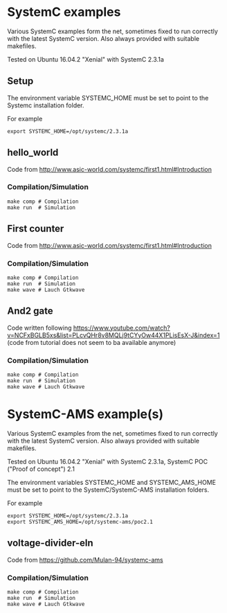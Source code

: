 # SystemC examples

Various SystemC examples form the net, sometimes fixed to run correctly with the latest SystemC version.
Also always provided with suitable makefiles.

Tested on Ubuntu 16.04.2  "Xenial" with SystemC 2.3.1a

## Setup

The environment variable SYSTEMC_HOME must be set to point to the Systemc installation folder.

For example

```
export SYSTEMC_HOME=/opt/systemc/2.3.1a

```



##  hello_world

Code from http://www.asic-world.com/systemc/first1.html#Introduction

### Compilation/Simulation

```
make comp # Compilation
make run  # Simulation
```


## First counter


Code from http://www.asic-world.com/systemc/first1.html#Introduction


### Compilation/Simulation

```
make comp # Compilation
make run  # Simulation
make wave # Lauch Gtkwave
```

## And2 gate

Code written following https://www.youtube.com/watch?v=NCFxBGLB5xs&list=PLcvQHr8v8MQLj9tCYyOw44X1PLisEsX-J&index=1
(code from tutorial does not seem to ba available anymore)

### Compilation/Simulation

```
make comp # Compilation
make run  # Simulation
make wave # Lauch Gtkwave
```



# SystemC-AMS example(s)

Various SystemC examples from the net, sometimes fixed to run correctly with the latest SystemC version.
Also always provided with suitable makefiles.

Tested on Ubuntu 16.04.2  "Xenial" with SystemC 2.3.1a, SystemC POC ("Proof of concept") 2.1


The environment variables SYSTEMC_HOME and SYSTEMC_AMS_HOME must be set to point to the SystemC/SystemC-AMS installation folders.

For example

```
export SYSTEMC_HOME=/opt/systemc/2.3.1a
export SYSTEMC_AMS_HOME=/opt/systemc-ams/poc2.1

```


## voltage-divider-eln

Code from https://github.com/Mulan-94/systemc-ams

### Compilation/Simulation

```
make comp # Compilation
make run  # Simulation
make wave # Lauch Gtkwave
```

